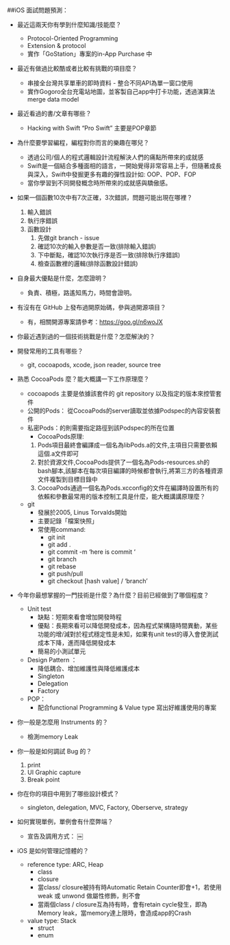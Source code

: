 ##iOS 面試問題預測：

* 最近這兩天你有學到什麼知識/技能麼？
    * Protocol-Oriented Programming
    * Extension & protocol
    * 實作「GoStation」專案的in-App Purchase 中
	
* 最近有做過比較酷或者比較有挑戰的項目麼？
    * 串接全台灣共享單車的即時資料 - 整合不同API為單一窗口使用
    * 實作Gogoro全台充電站地圖，並客製自己app中打卡功能，透過演算法merge data model 
* 最近看過的書/文章有哪些？
    * Hacking with Swift “Pro Swift” 主要是POP章節
* 為什麼要學習編程，編程對你而言的樂趣在哪兒？
    * 透過公司/個人的程式邏輯設計流程解決人們的痛點所帶來的成就感
    * Swift是一個結合多種面相的語言，一開始覺得非常容易上手，但隨著成長與深入，Swift中發掘更多有趣的彈性設計如: OOP、POP、FOP
    * 當你學習到不同開發概念時所帶來的成就感與驕傲感。
* 如果一個函數10次中有7次正確，3次錯誤，問題可能出現在哪裡？
    1. 輸入錯誤
    2. 執行序錯誤
    3. 函數設計
        1. 先做git branch - issue 
        2. 確認10次的輸入參數是否一致(排除輸入錯誤)
        3. 下中斷點，確認10次執行序是否一致(排除執行序錯誤)
        4. 檢查函數裡的邏輯(排除函數設計錯誤)
* 自身最大優點是什麼，怎麼證明？
    * 負責、積極，路遙知馬力，時間會證明。
* 有沒有在 GitHub 上發布過開原始碼，參與過開源項目？
    * 有，相關開源專案請參考：https://goo.gl/n6woJX
* 你最近遇到過的一個技術挑戰是什麼？怎麼解決的？
* 開發常用的工具有哪些？
    * git, cocoapods, xcode, json reader, source tree
* 熟悉 CocoaPods 麼？能大概講一下工作原理麼？
    * cocoapods 主要是依據該套件的 git repository 以及指定的版本來控管套件
    * 公開的Pods： 從CocoaPods的server讀取並依據Podspec的內容安裝套件
    * 私密Pods：的則需要指定路徑到該Podspec的所在位置
        * CocoaPods原理:
        1. Pods項目最終會編譯成一個名為libPods.a的文件,主項目只需要依賴這個.a文件即可
        2. 對於資源文件,CocoaPods提供了一個名為Pods-resources.sh的bash腳本,該腳本在每次項目編譯的時候都會執行,將第三方的各種資源文件複製到目標目錄中
        3. CocoaPods通過一個名為Pods.xcconfig的文件在編譯時設置所有的依賴和參數最常用的版本控制工具是什麼，能大概講講原理麼？
    * git
        * 發展於2005, Linus Torvalds開始
        * 主要記錄「檔案快照」
        * 常使用command:
            * git init
            * git add .
            * git commit -m ‘here is commit ‘
            * git branch
            * git rebase
            * git push/pull 
            * git checkout [hash value] /  ‘branch’
* 今年你最想掌握的一門技術是什麼？為什麼？目前已經做到了哪個程度？
    * Unit test
        * 缺點：短期來看會增加開發時程
        * 優點：長期來看可以降低開發成本，因為程式架構隨時間異動，某些功能的增/減對於程式穩定性是未知，如果有unit test的導入會使測試成本下降，進而降低開發成本
        * 簡易的小測試單元
    * Design Pattern ：
        * 降低耦合、增加維護性與降低維護成本
        * Singleton
        * Delegation
        * Factory
    * POP：
        * 配合functional Programming & Value type 寫出好維護使用的專案
* 你一般是怎麼用 Instruments 的？
    * 檢測memory Leak
* 你一般是如何調試 Bug 的？
    1. print
    2. UI Graphic capture
    3. Break point
* 你在你的項目中用到了哪些設計模式？
    * singleton, delegation, MVC, Factory, Oberserve, strategy
* 如何實現單例，單例會有什麼弊端？
    * 宣告及調用方式：
￼
* iOS 是如何管理記憶體的？
    * reference type: ARC, Heap
        * class
        * closure
        * 當class/ closure被持有時Automatic Retain Counter即會+1，若使用weak 或 unwond 做屬性修飾，則不會
        * 當兩個class / closure互為持有時，會有retain cycle發生，即為Memory leak，當memory達上限時，會造成app的Crash
    * value type: Stack
        * struct
        * enum
